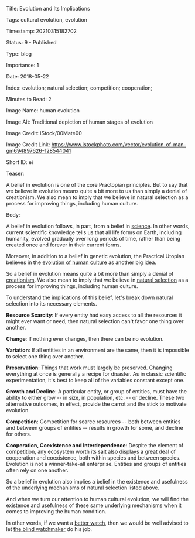 Title:  Evolution and Its Implications

Tags:   cultural evolution, evolution

Timestamp: 20210315182702

Status: 9 - Published

Type:   blog

Importance: 1

Date:   2018-05-22

Index:  evolution; natural selection; competition; cooperation; 

Minutes to Read: 2

Image Name: human evolution

Image Alt: Traditional depiction of human stages of evolution

Image Credit: iStock/00Mate00

Image Credit Link: https://www.istockphoto.com/vector/evolution-of-man-gm694897626-128544041

Short ID: ei

Teaser: 

A belief in evolution is one of the core Practopian principles. But to say that we believe in evolution means quite a bit more to us than simply a denial of creationism. We also mean to imply that we believe in natural selection as a process for improving things, including human culture. 


Body: 

A belief in evolution follows, in part, from a belief in [science][]. In other words, current scientific knowledge tells us that all life forms on Earth, including humanity, evolved gradually over long periods of time, rather than being created once and forever in their current forms. 

Moreover, in addition to a belief in genetic evolution, the Practical Utopian believes in the [evolution of human culture][cultevo] as another big idea. 

So a belief in evolution means quite a bit more than simply a denial of [creationism][]. We also mean to imply that we believe in [natural selection][nat-sel] as a process for improving things, including human culture. 

To understand the implications of this belief, let's break down natural selection into its necessary elements. 

**Resource Scarcity**: If every entity had easy access to all the resources it might ever want or need, then natural selection can't favor one thing over another.

**Change**: If nothing ever changes, then there can be no evolution.

**Variation**: If all entities in an environment are the same, then it is impossible to select one thing over another. 

**Preservation**: Things that work must largely be preserved. Changing everything at once is generally a recipe for disaster. As in classic scientific experimentation, it's best to keep all of the variables constant except one. 

**Growth and Decline**: A particular entity, or group of entities, must have the ability to either grow -- in size, in population, etc. -- or decline. These two alternative outcomes, in effect, provide the carrot and the stick to motivate evolution. 

**Competition**: Competition for scarce resources -- both between entities and between groups of entities -- results in growth for some, and decline for others. 

**Cooperation, Coexistence and Interdependence**: Despite the element of competition, any ecosystem worth its salt also displays a great deal of cooperation and coexistence, both within species and between species. Evolution is not a winner-take-all enterprise. Entities and groups of entities often rely on one another. 

So a belief in evolution also implies a belief in the existence and usefulness of the underlying mechanisms of natural selection listed above. 

And when we turn our attention to human cultural evolution, we will find the existence and usefulness of these same underlying mechanisms when it comes to improving the human condition. 

In other words, if we want a [better watch][apple-watch], then we would be well advised to let [the blind watchmaker][blind] do his job. 

[apple-watch]: https://www.apple.com/watch/

[blind]: https://en.wikipedia.org/wiki/The_Blind_Watchmaker

[cp]: ../../core/principles.html

[creationism]: https://en.wikipedia.org/wiki/Creationism

[cultevo]: ../../tags/cultural-evolution.html

[evolution]: ../../tags/evolution.html

[nat-sel]: https://en.wikipedia.org/wiki/Natural_selection

[science]: ../../tags/science.html
